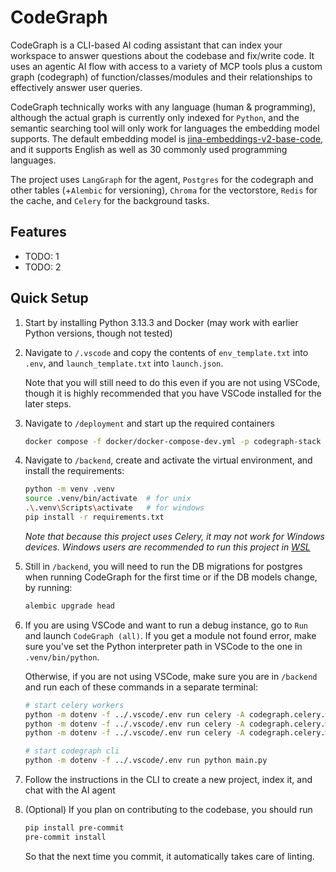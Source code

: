 # CodeGraph

CodeGraph is a CLI-based AI coding assistant that can index your workspace to answer questions about the codebase and fix/write code. It uses an agentic AI flow with access to a variety of MCP tools plus a custom graph (codegraph) of function/classes/modules and their relationships to effectively answer user queries.

CodeGraph technically works with any language (human & programming), although the actual graph is currently only indexed for `Python`, and the semantic searching tool will only work for languages the embedding model supports. The default embedding model is [jina-embeddings-v2-base-code](https://huggingface.co/jinaai/jina-embeddings-v2-base-code), and it supports English as well as 30 commonly used programming languages.

The project uses `LangGraph` for the agent, `Postgres` for the codegraph and other tables (+`Alembic` for versioning), `Chroma` for the vectorstore, `Redis` for the cache, and `Celery` for the background tasks.
<!-- + LiteLLM for managing different models -->

<!-- TODO: insert GIF/video here -->

## Features
<!-- list overall, tools, cli, and indexing functionalities -->
<!-- maybe talk about tests + github actions -->
- TODO: 1
- TODO: 2

## Quick Setup

1. Start by installing Python 3.13.3 and Docker (may work with earlier Python versions, though not tested)

2. Navigate to `/.vscode` and copy the contents of `env_template.txt` into `.env`, and `launch_template.txt` into `launch.json`.

   Note that you will still need to do this even if you are not using VSCode, though it is highly recommended that you have VSCode installed for the later steps.
   <!-- TODO: add instructions on the .env file and required environmental variables -->

3. Navigate to `/deployment` and start up the required containers

   ```bash
   docker compose -f docker/docker-compose-dev.yml -p codegraph-stack up -d
   ```

4. Navigate to `/backend`, create and activate the virtual environment, and install the requirements:

   ```bash
   python -m venv .venv
   source .venv/bin/activate  # for unix
   .\.venv\Scripts\activate   # for windows
   pip install -r requirements.txt
   ```

   *Note that because this project uses Celery, it may not work for Windows devices. Windows users are recommended to run this project in [WSL](https://learn.microsoft.com/en-us/windows/wsl/install)*

5. Still in `/backend`, you will need to run the DB migrations for postgres when running CodeGraph for the first time or if the DB models change, by running:

   ```bash
   alembic upgrade head
   ```

6. If you are using VSCode and want to run a debug instance, go to `Run` and launch `CodeGraph (all)`. If you get a module not found error, make sure you've set the Python interpreter path in VSCode to the one in `.venv/bin/python`.

   Otherwise, if you are not using VSCode, make sure you are in `/backend` and run each of these commands in a separate terminal:

   <!-- TODO: create a script to start all celery workers -->
   ```bash
   # start celery workers
   python -m dotenv -f ../.vscode/.env run celery -A codegraph.celery.workers.primary worker --pool=threads --concurrency=4 --prefetch-multiplier=1 --loglevel=INFO -Q celery
   python -m dotenv -f ../.vscode/.env run celery -A codegraph.celery.workers.indexing worker --pool=threads --concurrency=4 --prefetch-multiplier=1 --loglevel=INFO -Q indexing
   python -m dotenv -f ../.vscode/.env run celery -A codegraph.celery.workers.beat beat --loglevel=INFO

   # start codegraph cli
   python -m dotenv -f ../.vscode/.env run python main.py
   ```

7. Follow the instructions in the CLI to create a new project, index it, and chat with the AI agent

8. (Optional) If you plan on contributing to the codebase, you should run

   ```bash
   pip install pre-commit
   pre-commit install
   ```

   So that the next time you commit, it automatically takes care of linting.

<!-- TODO: add known limitations and potential future features -->